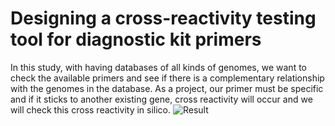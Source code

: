 # Designing a cross-reactivity testing tool for diagnostic kit primers
In this study, with having databases of all kinds of genomes, we want to check the available primers and see if there is a complementary relationship with the genomes in the database. As a project, our primer must be specific and if it sticks to another existing gene, cross reactivity will occur and we will check this cross reactivity in silico.
![Result]([https://raw.githubusercontent.com/alireza-dantism/Designing-a-cross-reactivity-testing-tool-for-diagnostic-kit-primers/master/result.png])
